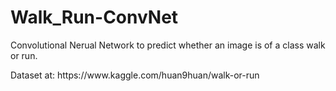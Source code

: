 # Walk_Run-ConvNet <br>

<p> Convolutional Nerual Network to predict whether an image is of a class walk or run. </p>
Dataset at: <a> https://www.kaggle.com/huan9huan/walk-or-run </a>
